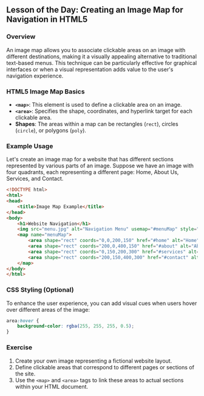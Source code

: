 ## Lesson of the Day: Creating an Image Map for Navigation in HTML5

### Overview
An image map allows you to associate clickable areas on an image with different destinations, making it a visually appealing alternative to traditional text-based menus. This technique can be particularly effective for graphical interfaces or when a visual representation adds value to the user's navigation experience.

### HTML5 Image Map Basics
- **`<map>`**: This element is used to define a clickable area on an image.
- **`<area>`**: Specifies the shape, coordinates, and hyperlink target for each clickable area.
- **Shapes**: The areas within a map can be rectangles (`rect`), circles (`circle`), or polygons (`poly`).

### Example Usage
Let's create an image map for a website that has different sections represented by various parts of an image. Suppose we have an image with four quadrants, each representing a different page: Home, About Us, Services, and Contact.

```html
<!DOCTYPE html>
<html>
<head>
    <title>Image Map Example</title>
</head>
<body>
    <h1>Website Navigation</h1>
    <img src="menu.jpg" alt="Navigation Menu" usemap="#menuMap" style="width: 400px; height: 300px;">
    <map name="menuMap">
        <area shape="rect" coords="0,0,200,150" href="#home" alt="Home">
        <area shape="rect" coords="200,0,400,150" href="#about" alt="About Us">
        <area shape="rect" coords="0,150,200,300" href="#services" alt="Services">
        <area shape="rect" coords="200,150,400,300" href="#contact" alt="Contact">
    </map>
</body>
</html>
```

### CSS Styling (Optional)
To enhance the user experience, you can add visual cues when users hover over different areas of the image:

```css
area:hover {
    background-color: rgba(255, 255, 255, 0.5);
}
```

### Exercise
1. Create your own image representing a fictional website layout.
2. Define clickable areas that correspond to different pages or sections of the site.
3. Use the `<map>` and `<area>` tags to link these areas to actual sections within your HTML document. 
